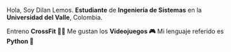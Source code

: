 Hola, Soy Dilan Lemos. **Estudiante** de **Ingeniería de Sistemas** en la **Universidad del Valle**, Colombia.

Entreno **CrossFit [](https://emojipedia.org/es/hombre-levantando-pesas) 🏋️‍♂️**
Me gustan los **Videojuegos [](https://emojiterra.com/es/mando-de-videoconsola/)🎮**
Mi lenguaje referido es **Python [](https://www.google.com/url?sa=t&rct=j&q=&esrc=s&source=web&cd=&ved=2ahUKEwiJpb79-NCEAxXkSTABHWi6CAAQFnoECCsQAQ&url=https%3A%2F%2Fmedium.com%2Fanalytics-vidhya%2Fhow-to-print-emojis-using-python-2e4f93443f7e&usg=AOvVaw0OYV4GfRRH7BwmIEk6NCzV&opi=89978449)🐍**
